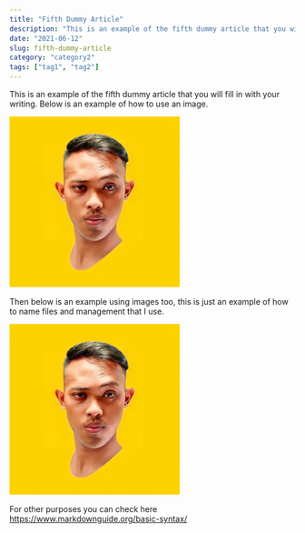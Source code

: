 ```yaml
---
title: "Fifth Dummy Article"
description: "This is an example of the fifth dummy article that you will fill in with your writing. Below is an example of how to use an image."
date: "2021-06-12"
slug: fifth-dummy-article
category: "category2"
tags: ["tag1", "tag2"]
---
```


This is an example of the fifth dummy article that you will fill in with your writing. Below is an example of how to use an image.

![text alt](../images/posts/001-1-profile-fikriwado.png "text hover")

Then below is an example using images too, this is just an example of how to name files and management that I use.

![text alt](../images/posts/001-2-profile-fikriwado-too.png "text hover")

For other purposes you can check here https://www.markdownguide.org/basic-syntax/